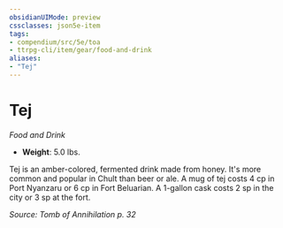 ```yaml
---
obsidianUIMode: preview
cssclasses: json5e-item
tags:
- compendium/src/5e/toa
- ttrpg-cli/item/gear/food-and-drink
aliases: 
- "Tej"
---
```

# Tej
*Food and Drink*  

- **Weight**: 5.0 lbs.

Tej is an amber-colored, fermented drink made from honey. It's more common and popular in Chult than beer or ale. A mug of tej costs 4 cp in Port Nyanzaru or 6 cp in Fort Beluarian. A 1-gallon cask costs 2 sp in the city or 3 sp at the fort.

*Source: Tomb of Annihilation p. 32*